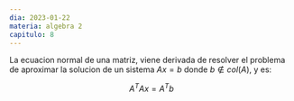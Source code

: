 ```yaml
---
dia: 2023-01-22
materia: algebra 2
capitulo: 8
---
```

La ecuacion normal de una matriz, viene derivada de resolver el problema de aproximar la solucion de un sistema $Ax = b$ donde $b \notin col(A)$, y es:

$$ A^T A x = A^T b $$